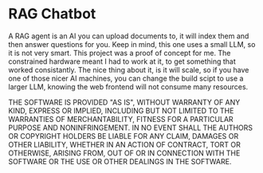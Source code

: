 # RAG Chatbot

A RAG agent is an AI you can upload documents to, it will index them and then answer questions for you. Keep in mind, this one uses a small LLM, so it is not very smart. This project was a proof of concept for me. The constrained hardware meant I had to work at it, to get something that worked consistantly. The nice thing about it, is it will scale, so if you have one of those nicer AI machines, you can change the build scipt to use a larger LLM, knowing the web frontend will not consume many resources.

THE SOFTWARE IS PROVIDED "AS IS", WITHOUT WARRANTY OF ANY KIND, EXPRESS OR
IMPLIED, INCLUDING BUT NOT LIMITED TO THE WARRANTIES OF MERCHANTABILITY,
FITNESS FOR A PARTICULAR PURPOSE AND NONINFRINGEMENT. IN NO EVENT SHALL THE
AUTHORS OR COPYRIGHT HOLDERS BE LIABLE FOR ANY CLAIM, DAMAGES OR OTHER
LIABILITY, WHETHER IN AN ACTION OF CONTRACT, TORT OR OTHERWISE, ARISING FROM,
OUT OF OR IN CONNECTION WITH THE SOFTWARE OR THE USE OR OTHER DEALINGS IN THE
SOFTWARE.

